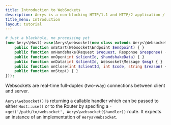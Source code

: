 ```yaml
---
title: Introduction to WebSockets
description: Aerys is a non-blocking HTTP/1.1 and HTTP/2 application / websocket / static file server.
title_menu: Introduction
layout: tutorial
---
```


```php
# just a blackhole, no processing yet
(new Aerys\Host)->use(Aerys\websocket(new class extends Aerys\Websocket {
	public function onStart(Websocket\Endpoint $endpoint) { }
	public function onHandshake(Request $request, Response $response) { }
	public function onOpen(int $clientId, $handshakeData) { }
	public function onData(int $clientId, Websocket\Message $msg) { }
	public function onClose(int $clientId, int $code, string $reason) { }
	public function onStop() { }
}));
```

Websockets are real-time full-duplex (two-way) connections between client and server.

`Aerys\websocket()` is returning a callable handler which can be passed to either `Host::use()` or to the Router by specifing a `->get('/path/to/websocket', Aerys\websocket($handler))` route. It expects an instance of an implementation of `Aerys\Websocket`.

